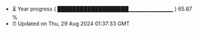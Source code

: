 - ⏳ Year progress { ███████████████████▁▁▁▁▁▁▁▁▁▁▁ } 65.87 %
- ⏰ Updated on Thu, 29 Aug 2024 01:37:33 GMT

